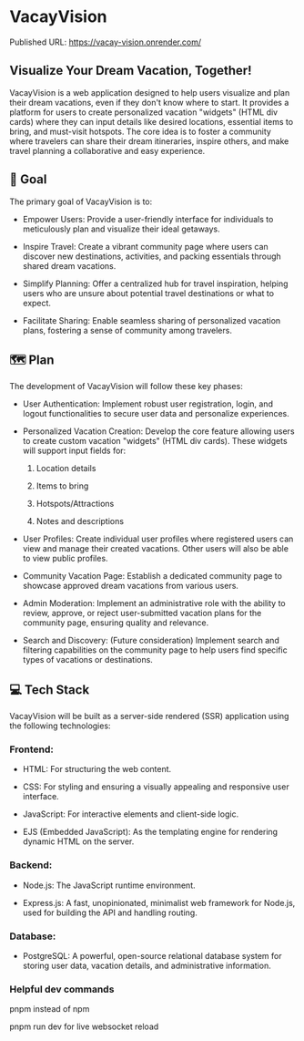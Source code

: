 # VacayVision

Published URL: https://vacay-vision.onrender.com/

## Visualize Your Dream Vacation, Together!

VacayVision is a web application designed to help users visualize and plan their dream vacations, even if they don't know where to start. It provides a platform for users to create personalized vacation "widgets" (HTML div cards) where they can input details like desired locations, essential items to bring, and must-visit hotspots. The core idea is to foster a community where travelers can share their dream itineraries, inspire others, and make travel planning a collaborative and easy experience.

## 🎯 Goal

The primary goal of VacayVision is to:

- Empower Users: Provide a user-friendly interface for individuals to meticulously plan and visualize their ideal getaways.

- Inspire Travel: Create a vibrant community page where users can discover new destinations, activities, and packing essentials through shared dream vacations.

- Simplify Planning: Offer a centralized hub for travel inspiration, helping users who are unsure about potential travel destinations or what to expect.

- Facilitate Sharing: Enable seamless sharing of personalized vacation plans, fostering a sense of community among travelers.

## 🗺️ Plan

The development of VacayVision will follow these key phases:

- User Authentication: Implement robust user registration, login, and logout functionalities to secure user data and personalize experiences.

- Personalized Vacation Creation: Develop the core feature allowing users to create custom vacation "widgets" (HTML div cards). These widgets will support input fields for:

  1. Location details

  2. Items to bring

  3. Hotspots/Attractions

  4. Notes and descriptions

- User Profiles: Create individual user profiles where registered users can view and manage their created vacations. Other users will also be able to view public profiles.

- Community Vacation Page: Establish a dedicated community page to showcase approved dream vacations from various users.

- Admin Moderation: Implement an administrative role with the ability to review, approve, or reject user-submitted vacation plans for the community page, ensuring quality and relevance.

- Search and Discovery: (Future consideration) Implement search and filtering capabilities on the community page to help users find specific types of vacations or destinations.

## 💻 Tech Stack

VacayVision will be built as a server-side rendered (SSR) application using the following technologies:

### Frontend:

- HTML: For structuring the web content.

- CSS: For styling and ensuring a visually appealing and responsive user interface.

- JavaScript: For interactive elements and client-side logic.

- EJS (Embedded JavaScript): As the templating engine for rendering dynamic HTML on the server.

### Backend:

- Node.js: The JavaScript runtime environment.

- Express.js: A fast, unopinionated, minimalist web framework for Node.js, used for building the API and handling routing.

### Database:

- PostgreSQL: A powerful, open-source relational database system for storing user data, vacation details, and administrative information.

### Helpful dev commands

pnpm instead of npm

pnpm run dev for live websocket reload
